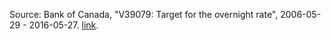 
Source: Bank of Canada, "V39079: Target for the overnight rate", 2006-05-29 - 2016-05-27. <a href="http://www.bankofcanada.ca/core-functions/monetary-policy/key-interest-rate/">link</a>.


